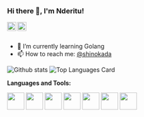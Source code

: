 ### Hi there 👋, I'm Nderitu!

<a href="https://twitter.com/shinokada">
  <img align="left" alt="Nderitu Mwangi | Twitter" width="21px" src="https://raw.githubusercontent.com/shinokada/shinokada/master/assets/twitter.png"/>
</a>
<a href="https://medium.com/@shinichiokada">
  <img align="left" alt="Nderitu Mwangi | Medium" width="21px" src="https://raw.githubusercontent.com/shinokada/shinokada/master/assets/medium.png"/>
</a>

<br />
<br />

- 🌱 I’m currently learning Golang
- 📫 How to reach me: <a href="https://twitter.com/shinokada">@shinokada</a> 


![Github stats](https://github-readme-stats.vercel.app/api?username=nderitumwangi&theme=highcontrast&show_icons=true&count_private=true)
![Top Languages Card](https://github-readme-stats.vercel.app/api/top-langs/?username=nderitumwangi&layout=compact)


**Languages and Tools:**  

<code><img height="40" src="https://raw.githubusercontent.com/shinokada/shinokada/master/assets/jupyter-notebook.png"></code>
<code><img height="40" src="https://raw.githubusercontent.com/shinokada/shinokada/master/assets/python.png"></code>
<code><img height="40" src="https://raw.githubusercontent.com/shinokada/shinokada/master/assets/rust.png"></code>
<code><img height="40" src="https://raw.githubusercontent.com/shinokada/shinokada/master/assets/javascript.png"></code>
<code><img height="40" src="https://raw.githubusercontent.com/shinokada/shinokada/master/assets/php.png"></code>
<code><img height="40" src="https://raw.githubusercontent.com/shinokada/shinokada/master/assets/visual-studio-code.png"></code>
<code><img height="40" src="https://raw.githubusercontent.com/shinokada/shinokada/master/assets/vim.png"></code>  